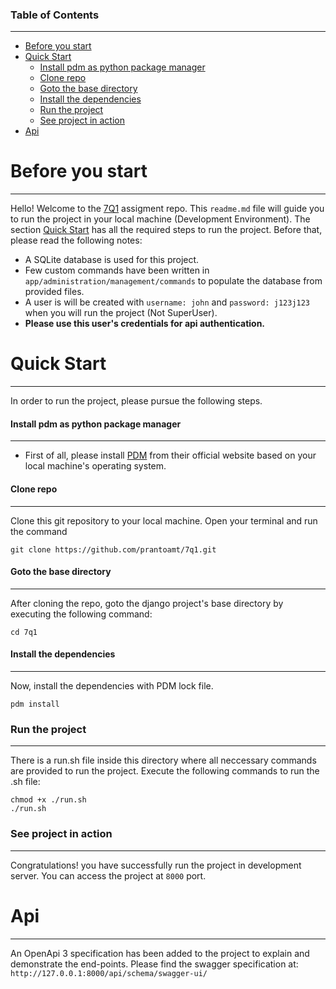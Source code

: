 ### Table of Contents  
---------------------

- [Before you start](#before-you-start)
- [Quick Start](#quick-start)
    + [Install pdm as python package manager](#install-pdm-as-python-package-manager)
    + [Clone repo](#clone-repo)
    + [Goto the base directory](#goto-the-base-directory)
    + [Install the dependencies](#install-the-dependencies)
    + [Run the project](#run-the-project)
    + [See project in action](#see-project-in-action)
- [Api](#api)


# Before you start
----------------------------
Hello! Welcome to the [7Q1](https://www.7q1.de/en/) assigment repo. 
This `readme.md` file will guide you to run the project in your local machine (Development Environment). 
The section [Quick Start](#quick-start) has all the required steps to run the project. Before that, please read the following notes:

- A SQLite database is used for this project.
- Few custom commands have been written in `app/administration/management/commands` to populate the database from provided files. 
- A user is will be created with `username: john` and `password: j123j123` when you will run the project (Not SuperUser).
- **Please use this user's credentials for api authentication.**


# Quick Start
-----------------
In order to run the project, please pursue the following steps.

#### Install pdm as python package manager
-------------------------------------------
- First of all, please install [PDM](https://pdm.fming.dev/latest/) from their official website based on your local machine's operating system.

#### Clone repo
--------------------
Clone this git repository to your local machine. Open your terminal and run the command
```
git clone https://github.com/prantoamt/7q1.git
```

#### Goto the base directory
------------------------------------
After cloning the repo, goto the django project's base directory by executing the following command: 
```
cd 7q1
```

#### Install the dependencies
-----------------------------------------------------------------
Now, install the dependencies with PDM lock file.
```
pdm install
```

### Run the project
-------------------
There is a run.sh file inside this directory where all neccessary commands are provided to run the project. 
Execute the following commands to run the .sh file:
```
chmod +x ./run.sh
./run.sh
```

### See project in action
-------------------------
Congratulations! you have successfully run the project in development server. You can access the project at `8000` port.

# Api
-----
An OpenApi 3 specification has been added to the project to explain and demonstrate the end-points.
Please find the swagger specification at: `http://127.0.0.1:8000/api/schema/swagger-ui/`
